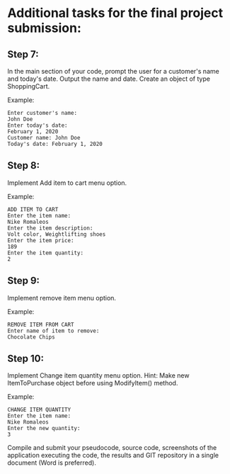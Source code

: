 # Additional tasks for the final project submission:
## Step 7:
In the main section of your code, prompt the user for a customer's name and today's date. Output the name and date. Create an object of type ShoppingCart.

Example:
```
Enter customer's name:
John Doe
Enter today's date:
February 1, 2020
Customer name: John Doe
Today's date: February 1, 2020
```

## Step 8:
Implement Add item to cart menu option.

Example:
```
ADD ITEM TO CART
Enter the item name:
Nike Romaleos
Enter the item description:
Volt color, Weightlifting shoes
Enter the item price:
189
Enter the item quantity:
2
```
## Step 9:
Implement remove item menu option.

Example:
```
REMOVE ITEM FROM CART
Enter name of item to remove:
Chocolate Chips
```
## Step 10:
Implement Change item quantity menu option. Hint: Make new ItemToPurchase object before using ModifyItem() method.

Example:
```
CHANGE ITEM QUANTITY
Enter the item name:
Nike Romaleos
Enter the new quantity:
3
```
Compile and submit your pseudocode, source code, screenshots of the application executing the code, the results and GIT repository in a single document (Word is preferred).